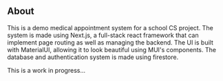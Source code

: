 ## About

This is a demo medical appointment system for a school CS project.
The system is made using Next.js, a full-stack react framework that can implement page routing as well as managing the backend.
The UI is built with MaterialUI, allowing it to look beautiful using MUI's components.
The database and authentication system is made using firestore.

This is a work in progress...
